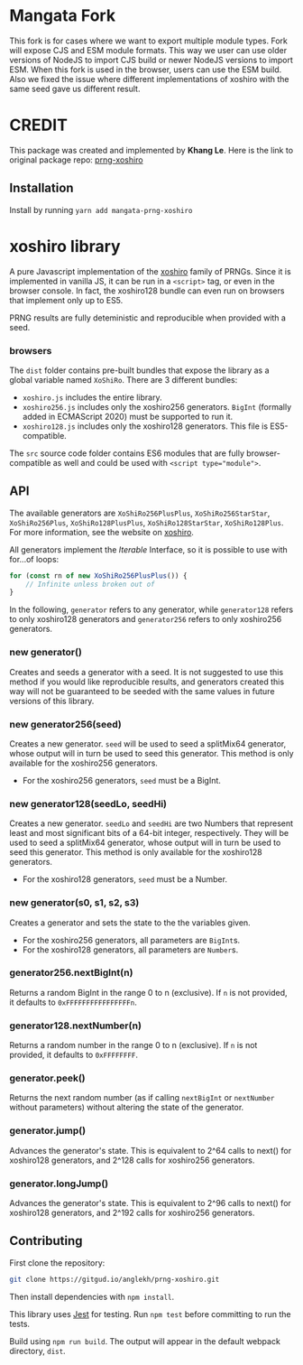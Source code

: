 # Mangata Fork
This fork is for cases where we want to export multiple module types. Fork will expose CJS and ESM module formats. This way we user can use older versions of NodeJS to import CJS build or newer NodeJS versions to import ESM. When this fork is used in the browser, users can use the ESM build. Also we fixed the issue where different implementations of xoshiro with the same seed gave us different result.

# CREDIT
This package was created and implemented by **Khang Le**. Here is the link to original package repo: [prng-xoshiro](https://gitgud.io/anglekh/prng-xoshiro)

## Installation
Install by running `yarn add mangata-prng-xoshiro`

# xoshiro library
A pure Javascript implementation of the [xoshiro](https://prng.di.unimi.it/) family of PRNGs. Since it is implemented in vanilla JS, it can be run in a `<script>` tag, or even in the browser console. In fact, the xoshiro128 bundle can even run on browsers that implement only up to ES5.

PRNG results are fully deteministic and reproducible when provided with a seed.
### browsers
The `dist` folder contains pre-built bundles that expose the library as a global variable named `XoShiRo`. There are 3 different bundles:
* `xoshiro.js` includes the entire library.
* `xoshiro256.js` includes only the xoshiro256 generators. `BigInt` (formally added in ECMAScript 2020) must be supported to run it.
* `xoshiro128.js` includes only the xoshiro128 generators. This file is ES5-compatible.

The `src` source code folder contains ES6 modules that are fully browser-compatible as well and could be used with `<script type="module">`.


## API
The available generators are `XoShiRo256PlusPlus`, `XoShiRo256StarStar`, `XoShiRo256Plus`, `XoShiRo128PlusPlus`, `XoShiRo128StarStar`, `XoShiRo128Plus`. For more information, see the website on [xoshiro](https://prng.di.unimi.it/).

All generators implement the *Iterable* Interface, so it is possible to use with for...of loops:
```js
for (const rn of new XoShiRo256PlusPlus()) {
	// Infinite unless broken out of
}
```

In the following, `generator` refers to any generator, while `generator128` refers to only xoshiro128 generators and `generator256` refers to only xoshiro256 generators.
### new generator()
Creates and seeds a generator with a seed. It is not suggested to use this method if you would like reproducible results, and generators created this way will not be guaranteed to be seeded with the same values in future versions of this library.

### new generator256(seed)
Creates a new generator. `seed` will be used to seed a splitMix64 generator, whose output will in turn be used to seed this generator. This method is only available for the xoshiro256 generators.
* For the xoshiro256 generators, `seed` must be a BigInt.

### new generator128(seedLo, seedHi)
Creates a new generator. `seedLo` and `seedHi` are two Numbers that represent least and most significant bits of a 64-bit integer, respectively. They will be used to seed a splitMix64 generator, whose output will in turn be used to seed this generator. This method is only available for the xoshiro128 generators.
* For the xoshiro128 generators, `seed` must be a Number.

### new generator(s0, s1, s2, s3)
Creates a generator and sets the state to the the variables given.
* For the xoshiro256 generators, all parameters are `BigInt`s.
* For the xoshiro128 generators, all parameters are `Number`s.

### generator256.nextBigInt(n)
Returns a random BigInt in the range 0 to n (exclusive). If `n` is not provided, it defaults to `0xFFFFFFFFFFFFFFFFn`.

### generator128.nextNumber(n)
Returns a random number in the range 0 to n (exclusive). If `n` is not provided, it defaults to `0xFFFFFFFF`.

### generator.peek()
Returns the next random number (as if calling `nextBigInt` or `nextNumber` without parameters) without altering the state of the generator.

### generator.jump()
Advances the generator's state. This is equivalent to 2^64 calls to next() for xoshiro128 generators, and 2^128 calls for xoshiro256 generators.

### generator.longJump()
Advances the generator's state. This is equivalent to 2^96 calls to next() for xoshiro128 generators, and 2^192 calls for xoshiro256 generators.

## Contributing
First clone the repository:
```sh
git clone https://gitgud.io/anglekh/prng-xoshiro.git
```

Then install dependencies with `npm install`.

This library uses [Jest](https://jestjs.io/) for testing. Run `npm test` before committing to run the tests.

Build using `npm run build`. The output will appear in the default webpack directory, `dist`.
